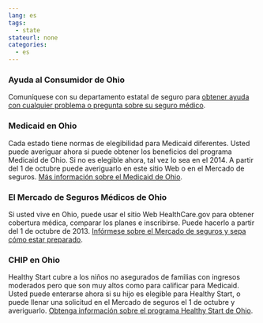 ```yaml
--- 
lang: es 
tags: 
  - state
stateurl: none 
categories: 
  - es
--- 
```


### Ayuda al Consumidor de Ohio

Comuníquese con su departamento estatal de seguro para [obtener ayuda con cualquier problema o pregunta sobre su seguro médico](http://www.insurance.ohio.gov/Pages/default.aspx). 

### Medicaid en Ohio

Cada estado tiene normas  de elegibilidad para Medicaid diferentes.  Usted puede averiguar ahora si puede obtener los beneficios del programa Medicaid de Ohio. Si no es elegible ahora, tal vez lo sea en el 2014. A partir del 1 de octubre puede averiguarlo en este sitio Web o en el Mercado de seguros. [Más información sobre el Medicaid de Ohio](http://jfs.ohio.gov/ohp/consumer.stm). 

###  El Mercado de Seguros Médicos de Ohio

Si usted vive en Ohio, puede usar el sitio Web HealthCare.gov para obtener cobertura médica, comparar los planes e inscribirse. Puede hacerlo a partir del 1 de octubre de 2013. [Infórmese sobre el Mercado de seguros y sepa cómo estar preparado](/es/how-can-i-get-ready-to-enroll-in-the-marketplace). 

### CHIP en Ohio

Healthy Start cubre a los niños no asegurados de familias con ingresos moderados pero que son muy altos como para calificar para Medicaid. Usted puede enterarse ahora si su hijo es elegible para Healthy Start, o puede llenar una solicitud en el Mercado de seguros el 1 de octubre y averiguarlo. [Obtenga información sobre el programa Healthy Start de Ohio](http://jfs.ohio.gov/ohp/consumer.stm).
